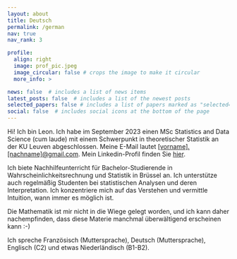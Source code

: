 ```yaml
---
layout: about
title: Deutsch
permalink: /german
nav: true
nav_rank: 3

profile:
  align: right
  image: prof_pic.jpeg
  image_circular: false # crops the image to make it circular
  more_info: >

news: false  # includes a list of news items
latest_posts: false  # includes a list of the newest posts
selected_papers: false # includes a list of papers marked as "selected={true}"
social: false  # includes social icons at the bottom of the page
---
```


Hi! Ich bin Leon. Ich habe im September 2023 einen MSc Statistics and Data Science (cum laude) mit einem Schwerpunkt in theoretischer Statistik an der KU Leuven abgeschlossen. Meine E-Mail lautet <a href='#'>[vorname].[nachname]@gmail.com</a>. Mein Linkedin-Profil finden Sie [hier]((https://linkedin.com/in/leonrofagha/)).

Ich biete Nachhilfeunterricht für Bachelor-Studierende in Wahrscheinlichkeitsrechnung und Statistik in Brüssel an. Ich unterstütze auch regelmäßig Studenten bei statistischen Analysen und deren Interpretation. Ich konzentriere mich auf das Verstehen und vermittle Intuition, wann immer es möglich ist. 

Die Mathematik ist mir nicht in die Wiege gelegt worden, und ich kann daher nachempfinden, dass diese Materie manchmal überwältigend erscheinen kann :-)

Ich spreche Französisch (Muttersprache), Deutsch (Muttersprache), Englisch (C2) und etwas Niederländisch (B1-B2).
